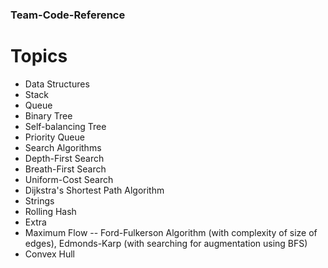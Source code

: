 ### Team-Code-Reference

# Topics
<ul>
  <li>Data Structures</li>
    <li>Stack</li>
    <li>Queue</li>
    <li>Binary Tree</li>
    <li>Self-balancing Tree</li>
    <li>Priority Queue</li>
  <li>Search Algorithms</li>
    <li>Depth-First Search</li>
    <li>Breath-First Search</li>
    <li>Uniform-Cost Search</li>
    <li>Dijkstra's Shortest Path Algorithm</li>
  <li>Strings</li>
    <li>Rolling Hash</li>
  <li>Extra</li>
    <li>Maximum Flow -- Ford-Fulkerson Algorithm (with complexity of size of edges), Edmonds-Karp (with searching for augmentation using BFS)</li>
    <li>Convex Hull</li>
</ul>